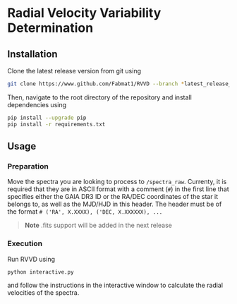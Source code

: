# Radial Velocity Variability Determination

## Installation

Clone the latest release version from git using 

```bash
git clone https://www.github.com/Fabmat1/RVVD --branch *latest_release_tag*
```

Then, navigate to the root directory of the repository and install dependencies using
```bash
pip install --upgrade pip
pip install -r requirements.txt
```

## Usage
### Preparation
Move the spectra you are looking to process to `/spectra_raw`. 
Currenty, it is required that they are in ASCII format with a comment (`#`) in the first line that specifies either the GAIA DR3 ID or the RA/DEC coordinates of the star it belongs to, as well as the MJD/HJD in this header. 
The header must be of the format `# ('RA', X.XXXX), ('DEC, X.XXXXXX), ...`
> **Note**
> .fits support will be added in the next release

### Execution
Run RVVD using 
```bash
python interactive.py
```

and follow the instructions in the interactive window to calculate the radial velocities of the spectra.